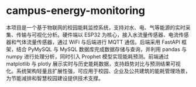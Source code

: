 # campus-energy-monitoring
本项目是一个基于物联网的校园能耗监控系统，支持对水、电、气等能源的实时采集、传输与可视化分析。硬件端以 ESP32 为核心，接入水流量传感器、电流传感器和气体流量传感器，通过 WiFi 与后端进行 MQTT 通信。后端采用 FastAPI 框架，结合 PyMySQL 与 MySQL 数据库完成数据存储与查询，并利用 pandas 与 numpy 进行处理分析，同时引入 Prophet 模型实现能耗预测。前端通过 matplotlib 与 plotly 展示实时与历史能耗数据，支持趋势对比与预测结果可视化。系统架构轻量且扩展性强，可应用于校园、企业及公共建筑的能耗管理场景，为节能减排和智慧校园建设提供技术支撑。
